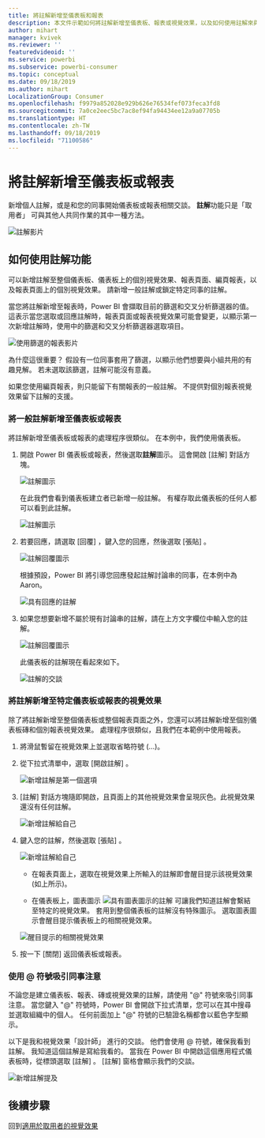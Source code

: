 ```yaml
---
title: 將註解新增至儀表板和報表
description: 本文件示範如何將註解新增至儀表板、報表或視覺效果，以及如何使用註解來與共同作業者交談。
author: mihart
manager: kvivek
ms.reviewer: ''
featuredvideoid: ''
ms.service: powerbi
ms.subservice: powerbi-consumer
ms.topic: conceptual
ms.date: 09/18/2019
ms.author: mihart
LocalizationGroup: Consumer
ms.openlocfilehash: f9979a852028e929b626e76534fef073feca3fd8
ms.sourcegitcommit: 7a0ce2eec5bc7ac8ef94fa94434ee12a9a07705b
ms.translationtype: HT
ms.contentlocale: zh-TW
ms.lasthandoff: 09/18/2019
ms.locfileid: "71100586"
---
```

# <a name="add-comments-to-a-dashboard-or-report"></a>將註解新增至儀表板或報表
新增個人註解，或是和您的同事開始儀表板或報表相關交談。 **註解**功能只是「取用者」  可與其他人共同作業的其中一種方法。 

![註解影片](media/end-user-comment/comment.gif)

## <a name="how-to-use-the-comments-feature"></a>如何使用註解功能
可以新增註解至整個儀表板、儀表板上的個別視覺效果、報表頁面、編頁報表，以及報表頁面上的個別視覺效果。 請新增一般註解或鎖定特定同事的註解。  

當您將註解新增至報表時，Power BI 會擷取目前的篩選和交叉分析篩選器的值。 這表示當您選取或回應註解時，報表頁面或報表視覺效果可能會變更，以顯示第一次新增註解時，使用中的篩選和交叉分析篩選器選取項目。  

![使用篩選的報表影片](media/end-user-comment/power-bi-comment.gif)

為什麼這很重要？ 假設有一位同事套用了篩選，以顯示他們想要與小組共用的有趣見解。 若未選取該篩選，註解可能沒有意義。

如果您使用編頁報表，則只能留下有關報表的一般註解。  不提供對個別報表視覺效果留下註解的支援。

### <a name="add-a-general-comment-to-a-dashboard-or-report"></a>將一般註解新增至儀表板或報表
將註解新增至儀表板或報表的處理程序很類似。  在本例中，我們使用儀表板。 

1. 開啟 Power BI 儀表板或報表，然後選取**註解**圖示。 這會開啟 [註解] 對話方塊。

    ![註解圖示](media/end-user-comment/power-bi-comment-menu.png)

    在此我們會看到儀表板建立者已新增一般註解。  有權存取此儀表板的任何人都可以看到此註解。

    ![註解圖示](media/end-user-comment/power-bi-first-comments.png)

2. 若要回應，請選取 [回覆]  ，鍵入您的回應，然後選取 [張貼]  。  

    ![註解回覆圖示](media/end-user-comment/power-bi-comment-reply.png)

    根據預設，Power BI 將引導您回應發起註解討論串的同事，在本例中為 Aaron。 

    ![具有回應的註解](media/end-user-comment/power-bi-respond.png)

 3. 如果您想要新增不屬於現有討論串的註解，請在上方文字欄位中輸入您的註解。

    ![註解回覆圖示](media/end-user-comment/power-bi-new-comments.png)

    此儀表板的註解現在看起來如下。

    ![註解的交談](media/end-user-comment/power-bi-conversation.png)

### <a name="add-a-comment-to-a-specific-dashboard-or-report-visual"></a>將註解新增至特定儀表板或報表的視覺效果
除了將註解新增至整個儀表板或整個報表頁面之外，您還可以將註解新增至個別儀表板磚和個別報表視覺效果。 處理程序很類似，且我們在本範例中使用報表。

1. 將滑鼠暫留在視覺效果上並選取省略符號 (...)。    
2. 從下拉式清單中，選取 [開啟註解]  。

    ![新增註解是第一個選項](media/end-user-comment/power-bi-report-comment.png)  

3.  [註解]  對話方塊隨即開啟，且頁面上的其他視覺效果會呈現灰色。此視覺效果還沒有任何註解。 

    ![新增註解給自己](media/end-user-comment/power-bi-comment-column.png)  

4. 鍵入您的註解，然後選取 [張貼]  。

    ![新增註解給自己](media/end-user-comment/power-bi-comment-logistics.png)  

    - 在報表頁面上，選取在視覺效果上所輸入的註解即會醒目提示該視覺效果 (如上所示)。

    - 在儀表板上，圖表圖示 ![具有圖表圖示的註解](media/end-user-comment/power-bi-comment-chart-icon.png) 可讓我們知道註解會繫結至特定的視覺效果。 套用到整個儀表板的註解沒有特殊圖示。 選取圖表圖示會醒目提示儀表板上的相關視覺效果。
    

    ![醒目提示的相關視覺效果](media/end-user-comment/power-bi-highlight.png)

5. 按一下 [關閉]  返回儀表板或報表。

### <a name="get-your-colleagues-attention-by-using-the--sign"></a>使用 @ 符號吸引同事注意
不論您是建立儀表板、報表、磚或視覺效果的註解，請使用 "\@" 符號來吸引同事注意。  當您鍵入 "\@" 符號時，Power BI 會開啟下拉式清單，您可以在其中搜尋並選取組織中的個人。 任何前面加上 "\@" 符號的已驗證名稱都會以藍色字型顯示。 

以下是我和視覺效果「設計師」  進行的交談。 他們會使用 @ 符號，確保我看到註解。 我知道這個註解是寫給我看的。 當我在 Power BI 中開啟這個應用程式儀表板時，從標頭選取 [註解]  。 [註解]  窗格會顯示我們的交談。

![新增註解提及](media/end-user-comment/power-bi-comment-convo.png)  



## <a name="next-steps"></a>後續步驟
回到[適用於取用者的視覺效果](end-user-visualizations.md)    
<!--[Select a visualization to open a report](end-user-open-report.md)-->
